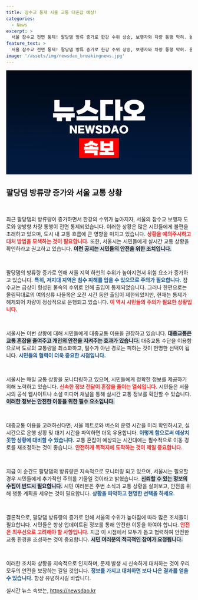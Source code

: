 ```yaml
---
title: 잠수교 통제 서울 교통 대혼잡 예상!
categories:
  - News
excerpt: >
  서울 잠수교 전면 통제! 팔당댐 방류 증가로 한강 수위 상승, 보행자와 차량 통행 막혀. 올림픽대로 여의상류는 통제 해제, 시민들은 대중교통 이용 권장! 급작스런 상황, 교통 혼잡 주의!
feature_text: >
  서울 잠수교 전면 통제! 팔당댐 방류 증가로 한강 수위 상승, 보행자와 차량 통행 막혀. 올림픽대로 여의상류는 통제 해제, 시민들은 대중교통 이용 권장! 급작스런 상황, 교통 혼잡 주의!
image: '/assets/img/newsdao_breakingnews.jpg'
---
```


<p><img src="/assets/img/newsdao_breakingnews.jpg" alt="bookingtag 속보" /></p>

<h2 data-ke-size="size26">팔당댐 방류량 증가와 서울 교통 상황</h2>

<p data-ke-size="size16">&nbsp;</p>

<p>최근 팔당댐의 방류량이 증가하면서 한강의 수위가 높아지자, 서울의 잠수교 보행자 도로와 양방향 차량 통행이 전면 통제되었습니다. 이러한 상황은 많은 시민들에게 불편을 초래하고 있으며, 도시 내 교통 흐름에 큰 영향을 미치고 있습니다. <b><span style="color: #ee2323;">상황을 예의주시하고 대처 방법을 모색하는 것이 필요합니다.</span></b> 또한, 서울시는 시민들에게 실시간 교통 상황을 확인하라고 권고하고 있습니다. <b><span style="background-color: #21538527;">이런 공지는 시민들의 안전을 위한 조치입니다.</span></b> </p>

<p data-ke-size="size16">&nbsp;</p>

<p>팔당댐의 방류량 증가로 인해 서울 지역 하천의 수위가 높아지면서 위험 요소가 증가하고 있습니다. <b><span style="color: #1a5490;">특히, 저지대 지역은 침수 피해를 입을 수 있으므로 주의가 필요합니다.</span></b> 잠수교는 급상이 형성된 물속의 수위로 인해 출입이 통제되었습니다. 그러나 한편으로는 올림픽대로의 여의상류 나들목은 오전 시간 동안 출입이 제한되었지만, 현재는 통제가 해제되어 차량이 정상적으로 운행되고 있습니다. <b><span style="color: #ee2323;">이 역시 시민들의 주의가 필요한 상황입니다.</span></b></p>

<p data-ke-size="size16">&nbsp;</p>

<p>서울시는 이번 상황에 대해 시민들에게 대중교통 이용을 권장하고 있습니다. <b><span style="background-color: #21538527;">대중교통은 교통 혼잡을 줄여주고 개인의 안전을 지켜주는 효과가 있습니다.</span></b> 대중교통 수단을 이용함으로써 도로의 교통량을 최소화하고, 필수가 아닌 경로는 피하는 것이 현명한 선택이 됩니다. <b><span style="color: #1a5490;">시민들의 협력이 더욱 중요한 시점입니다.</span></b></p>

<p data-ke-size="size16">&nbsp;</p>

<p>서울시는 매일 교통 상황을 모니터링하고 있으며, 시민들에게 정확한 정보를 제공하기 위해 노력하고 있습니다. <b><span style="color: #ee2323;">신속한 정보 전달이 혼잡을 줄이는 열쇠입니다.</span></b> 시민들은 서울시의 공식 웹사이트나 소셜 미디어 채널을 통해 실시간 교통 정보를 확인할 수 있습니다. <b><span style="background-color: #21538527;">이러한 정보는 안전한 이동을 위한 필수 요소입니다.</span></b> </p>

<p data-ke-size="size16">&nbsp;</p>

<p>대중교통 이용을 고려하신다면, 서울 메트로와 버스의 운영 시간을 미리 확인하시고, 실시간으로 운행 상황 및 대기 시간을 파악하면 더욱 유용합니다. <b><span style="color: #1a5490;">이렇게 함으로써 예상치 못한 상황에 대비할 수 있습니다.</span></b> 교통 혼잡이 예상되는 시간대에는 필수적으로 이동 경로를 재조정하는 것이 좋습니다. <b><span style="color: #ee2323;">안전하게 목적지에 도착하는 것이 제일 중요합니다.</span></b></p>

<p data-ke-size="size16">&nbsp;</p>

<p>지금 이 순간도 팔당댐의 방류량은 지속적으로 모니터링 되고 있으며, 서울시는 필요할 경우 시민들에게 추가적인 주의를 기울일 것이라고 밝혔습니다. <b><span style="background-color: #21538527;">신뢰할 수 있는 정보의 수집이 반드시 필요합니다.</span></b> 시민 여러분은 주변 소식과 교통 상황을 살펴보고, 안전을 위해 행동 계획을 세우는 것이 필요합니다. <b><span style="color: #1a5490;">상황을 파악하고 현명한 선택을 하세요.</span></b></p>

<p data-ke-size="size16">&nbsp;</p>

<p>결론적으로, 팔당댐 방류량의 증가로 인해 서울의 수위가 높아짐에 따라 많은 조치들이 필요합니다. 시민들은 항상 업데이트된 정보를 통해 안전한 이동을 하여야 합니다. <b><span style="color: #ee2323;">안전은 최우선으로 고려해야 할 사항입니다.</span></b> 지금 이 시점에서 모두가 돕고 협력하여 안전한 교통 환경을 조성하는 것이 중요합니다. <b><span style="background-color: #21538527;">시민 여러분의 적극적인 참여가 요청됩니다.</span></b></p>

<p data-ke-size="size16">&nbsp;</p>

<p>이러한 조치와 상황을 지속적으로 인지하며, 문제 발생 시 신속하게 대처하는 것이 우리 모두의 안전을 보장하는 길일 것입니다. <b><span style="color: #1a5490;">정보를 가지고 대처하면 보다 나은 결과를 얻을 수 있습니다.</span></b> 항상 유념하시길 바랍니다. </p>
실시간 뉴스 속보는, <a href="https://newsdao.kr" rel="dofollow">https://newsdao.kr</a>


